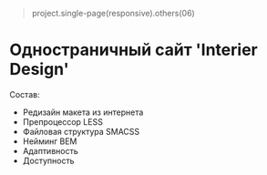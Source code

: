 > project.single-page(responsive).others(06)

# Одностраничный сайт 'Interier Design'

Состав:
+ Редизайн макета из интернета
+ Препроцессор LESS
+ Файловая структура SMACSS
+ Нейминг BEM
+ Адаптивность
+ Доступность
